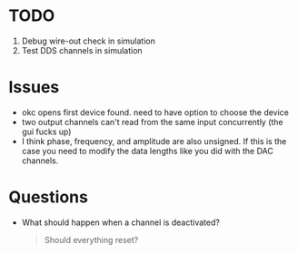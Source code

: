 TODO
==========
1. Debug wire-out check in simulation
2. Test DDS channels in simulation

Issues
==========
* okc opens first device found. need to have option to choose the device
* two output channels can't read from the same input concurrently (the
gui fucks up)
* I think phase, frequency, and amplitude are also unsigned. If this is
the case you need to modify the data lengths like you did with the DAC
channels.

Questions
==========
* What should happen when a channel is deactivated?
	> Should everything reset?
